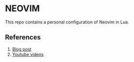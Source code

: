 # NEOVIM

This repo contains a personal configuration of Neovim in Lua.

## References
1. [Blog post](https://mattermost.com/blog/how-to-install-and-set-up-neovim-for-code-editing/)
2. [Youtube videos](https://www.youtube.com/playlist?list=PLhoH5vyxr6Qq41NFL4GvhFp-WLd5xzIzZ)
